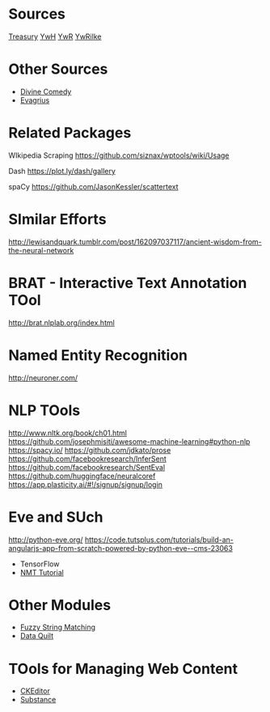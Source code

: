 
# Sources
[Treasury](https://rengu.yoyoweb.com/books/Non-Fiction/Perry%20-%20The%20Spiritual%20Ascent.pdf)
[YwH](https://rengu.yoyoweb.com/books/Poetry/A%20Year%20with%20Hafiz.pdf)
[YwR](http://rumidays.blogspot.com/2010/08/)
[YwRilke](http://yearwithrilke.blogspot.com/2011/08/)

# Other Sources
* [Divine Comedy](https://en.wikisource.org/wiki/The_Divine_Comedy)
* [Evagrius](http://www.ldysinger.com/Evagrius/00a_start.htm)



# Related Packages

WIkipedia Scraping
https://github.com/siznax/wptools/wiki/Usage

Dash
https://plot.ly/dash/gallery

spaCy
https://github.com/JasonKessler/scattertext

# SImilar Efforts
http://lewisandquark.tumblr.com/post/162097037117/ancient-wisdom-from-the-neural-network

# BRAT - Interactive Text Annotation TOol
http://brat.nlplab.org/index.html

# Named Entity Recognition
http://neuroner.com/

# NLP TOols
http://www.nltk.org/book/ch01.html
https://github.com/josephmisiti/awesome-machine-learning#python-nlp
https://spacy.io/
https://github.com/jdkato/prose
https://github.com/facebookresearch/InferSent
https://github.com/facebookresearch/SentEval
https://github.com/huggingface/neuralcoref
https://app.plasticity.ai/#!/signup/signup/login

# Eve and SUch
http://python-eve.org/
https://code.tutsplus.com/tutorials/build-an-angularjs-app-from-scratch-powered-by-python-eve--cms-23063

* TensorFlow
* [NMT Tutorial](https://github.com/tensorflow/nmt)

# Other Modules
* [Fuzzy String Matching](https://github.com/seatgeek/fuzzywuzzy)
* [Data Quilt](https://github.com/quiltdata/quilt)

# TOols for Managing Web Content
* [CKEditor](https://ckeditor.com/)
* [Substance](http://substance.io/)

